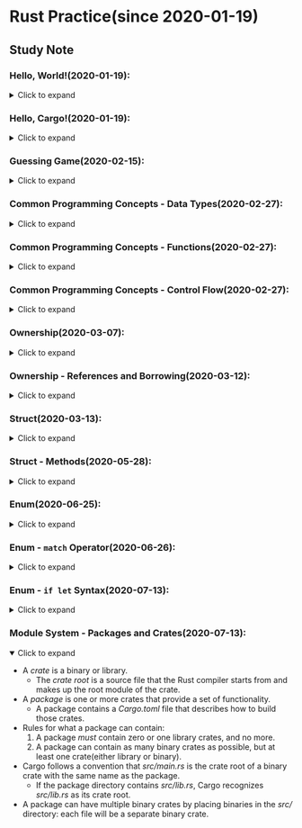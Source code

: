 # Rust Practice(since 2020-01-19)
## Study Note
### Hello, World!(2020-01-19):
<details>
  <summary>Click to expand</summary>

- Uses `rustup` to install the latest version of Rust.
- Rust files always end with the _.rs_ extension.
- Uses `rustc` to compile rust files.
- Functions start with a `fn` keyword.
  - Parameters go inside parenthesis, `()`.
  - The function body is wrapped in curly brakets, `{}`.
- Rust uses four spaces rather than a tab.
- Using a `!` means calling a macro instead of a function.
  - `println!` is a macro that prints a string to the screen.
- Strings use double quotes, `"string"`.
- Uses `;` to end lines

</details>

### Hello, Cargo!(2020-01-19):
<details>
  <summary>Click to expand</summary>

- Cargo is Rust`s build system and package manager.
- Uses `cargo` to make a new project.
  - `cargo build` to build a cargo project.
    - `--release` option does a compilation with some optimizations.
  - `cargo run` to build and run.
  - `cargo check` to check a project without generating a binary.

</details>

### Guessing Game(2020-02-15):
<details>
  <summary>Click to expand</summary>

- `prelude` library is automatically included to every rust program while compiling them.
- To use other types or functions not in the prelude, they must be brought with a `use` statement.
  - `io` library comes from the standard library `std` and does input/output functions.
- To create a variable, use a `let` statement.
- In Rust, variables are immutable by default.
  - Use `mut` before the variable name to make a variable mutable.
- `//` syntax starts a comment until the end of the line.
- `String` type is provided by the standard library.
  - UTF-8 encoded bit of text.
- `::` syntax indicates that an associated function follows.
- Calls `read_line` to get input from the user.
- `&` indicates that this argument is a reference.
  - References are immutable by default.
  - Uses `&mut` to make it mutable.
- When using the `.foo()` syntax, it is best to divide it.
- `read_line` method returns a value with the `io::Result` type.
  - The `Result` types are enumerations. (`Ok` when successful / `Err` when failed)
  - If the instance of `io::Result` is an `Err` value, `expect` will cause to crash the program and display the message that passed as an argument.
- `{}` is a placeholder for printing values.
- Before using external crates, they must be included into the `[dependencies]` section in `.toml` file.
  - Cargo understands Semantic Versioning.
  - e.g) `^0.5.5^ means any version that has a public API compatible with version 0.5.5.
- With `cargo doc --open`, documentation is built and  provided by all of dependencies within it.
- `std::cmp::Ordering` type is another enum. (Less, Greter, and Equal)
  - The `cmp` method compares two values.
- A `match` expression is made up of arms.
  - Each arm consists of a pattern, the `match` looks through each arm's pattern in turn.
- Rust has a strong, static type system, but it also has type inference.
- Rust allows to shadow the previous value with a new one.
- The `parse` method on strings parses a string into some kind of number.
- The `loop` keyword creates an infinite loop.
- Adds `break` to quit the loop.

</details>

### Common Programming Concepts - Data Types(2020-02-27):
<details>
  <summary>Click to expand</summary>

- Rust has a set of _keywords_ that are reserved for use by the language only.
  - Link: [Reference](https://doc.rust-lang.org/book/appendix-01-keywords.html)
- Constants are not variables.
  1. It is not allowed to use `mut` with constants.
  2. When a constant is declared using the `const` keyword, its type _must_ be annotated.
  3. Constants may be set only to a constant expression, not the result of a function call or whatever.
- Rust's naming convention for constants is to use all uppercase with underscores between words.
- Underscores can be inserted in numeric literals to improve readability.
  - e.g) `const MAX_POINTS: u32 = 100_000;`
- Using shadowing, new variable with the same name can be declared in the different type.
- Data types are divided into two subsets which are scalar and compound.
- Rust is a _statically typed_ language.
- A _scalar_ type represents a single value.
  - Integers, floating-point numbers, booleans, and characters.
- The integer type should be annotated like `[SIGN][BITS]`
  - e.g) `u32` for unsigned 32-bit long integer, `i128` for signed 128-bit long integer.
  - The default integer is `i32`.
- Integer literals can be written in any of the forms shown below.

| Number literals | Example       |
| :-------------- | ------------- |
| Binary          | `0b1111_0000` |
| Octal           | `0o77`        |
| Decimal         | `98_222`      |
| Hex             | `0xff`        |
| Byte(`u8` only) | `b'A'`        |

- All number literals except the byte allow a type suffix(`57u8`) and `_` as a visual seperator.
- When compiling in debug mode, Rust checks for integer overflow that cause the program to _panic_ at runtime.
  - _Panic_ means that a program exits with an error.
- When compiling in release mode with the `--release` flag, Rust just performs _two's complement wrapping_.
  - With the library `Wrapping`, it becomes available to wrap integers explicitly.
- Rust's floating-point types are `f32` and `f64`.
  - The default type is `f64`.
- Rust supports the basic mathematical operations.
  - `+` for addition, `-` for subtraction, `*` for product, `/` for division, and `%` for remainder.
  - Link: [All operators](https://doc.rust-lang.org/book/appendix-02-operators.html)
- A boolean type in Rust has two possible values: `true` and `false`.
  - Booleans are _one byte_ in size.
  - Booleans are specified using `bool`.
  - e.g) `let f: bool = false;`
- A character type in Rust is used to represent letters.
  - Characters are _four bytes_ in size and represents a Unicode Scalar Value.
  - Characters are specified using `char`.
  - Character literals are specified with single quotes, as opposed to string literals, which use double quotes.
  - e.g) `let c: char = 'z';`
- _Compound types_ can group multiple values into one type.
  - Rust has two primitive compound types: tuples and arrays.
- Tuples have a fixed length.
  - Once decleared, they cannot grow or shrink in size.
- The tuple is specified with a comma-separated list of values inside parentheses.
  - e.g) `let tup: (i32, f64, u8) = (500, 6.4, 1);`
- Rust supports pattern matching to destructure a tuple value.
  - e.g) `let (x, y, z) = tup;`
- Rust also supports direct access to a tuple element by using a period, `.`.
  - e.g) `let six_point_four = tup.1;`
- Arrays also have a fixed length.
  - Every element of an array must have the same type.
- The array is annotated with values of the same type inside square brackets.
  - e.g) `let a: [i32; 5]`
- Array data are allocated on the stack.
- An element of an array can be directly accessed with an index inside square brackets.
  - e.g) `a[0]`
- Rust panics at _index out of bounds_ in runtime.

</details>

### Common Programming Concepts - Functions(2020-02-27):
<details>
  <summary>Click to expand</summary>

- Function definitions start with the `fn` keyword and have a set of parentheses after the function name.
- Rust code uses _snake case_ as the conventional style for function and variable names.
- Rust doesn't care where functions are defined.
- Functions can also be defined to have _parameters_, which are special variables that are part of a function's signature.
- In function signatures, The type of each parameter _must_ be declared.
- _Statements_ are instructions that perform some action and do not return a value.
  - e.g) `let y = 6;`, function definitions
- _Expressions_ evaluate to a resulting value.
  - Expressions do not include ending semicolons.
  - e.g) math operations, calling a function/macro, `{}`
- The return value of a function must be declared with its type after `->`.
- It can be either using the `return` keyword or the final expression in the block to pass the return value.

</details>

### Common Programming Concepts - Control Flow(2020-02-27):
<details>
  <summary>Click to expand</summary>

- An `if` expression allows to branch the code depending on conditions.
  - `if` expressions start with the keyword `if`, which is followed by a condition.
- Conditions of `if` expressions must be provided as Boolean type.
- Rust only executes the block for the first true condition.
- It is more powerful to use `match` than using too many `else if` expressions.
- Because `if` is an expression, it can be placed on the right side of a `let` statement.
  - e.g) `let number = if condition { ... }`
  - In this case, types of last expressions in `if`, `else if`, and `else` blocks must be equal.
- Rust has three kinds of loops: `loop`, `while`, and `for`.
- The `loop` keyword makes an infinite loop.
  - To break out of a loop, the `break` keyword must be placed.
  - The loop can also return values using the `break` expression.
- The `while` loop has a condition, and it checks the condition by each loops until it became false.
- Using `for` loop, it is able to loop through each element of a collection without consideration to the bound.
  - It is more safe to use `for` than to use `while` while looping through a collection.
- `Range` is a type provided by the standard library.
  - It generates all numbers in sequence starting from one number and ending before another number.
  - e.g) (1..4)

</details>

### Ownership(2020-03-07):
<details>
  <summary>Click to expand</summary>

- All data stored on the stack must have a known, fixed size.
- Data with an unknown size at compile time or a size that might change must be stored on the heap.
  - An enough spot on the memory is _allocated on the heap_.
- Ownership rules:
  1. Each value in Rust has a variable that's called its _owner_.
  2. There can only be one owner at a time.
  3. When the owner goes out of scope, the value will be dropped.
- A scope is the range within a program for which an item is valid.
- The _string_ type is stored on the heap.
  - String literals are stored on the stack.
  - e.g) `let mut s = String::from("hello");`
- The double colon, `::`, is an operator that allows to namespace methods under the type.
- That kind of string can be mutated.
  - e.g) `s.push_str(", world!");`
- The `String` type need to be allocated an amount of memory on the heap.
  - The memory must be requested from the OS at runtime.
    - This can be done by calling `String::from`.
  - This memory must be returned to the OS after use.
    - The memory is automatically returned once the variable goes out of scope.
- When a `String` variable goes out of scope, Rust calls a `drop` function.
- When assigning the stack data of a variable to another variable, Rust makes a copy of this value.
- In case of the `String` type, Rust copies only pointers rather than values.
  - A `String` is made up of three parts, pointer, length, and capacity.
- Rust does a _shallow copy_ and also invalidates the first variable to avoid a _double free_ error.
  - In other words, Rust moves the first variable to the second.
- To copy the `String` deeply, use a common method called `clone`.
  - e.g) `let _s = s.clone();`
- It's possible to return multiple values using a tuple.
  - e.g) `(s, length)`

</details>

### Ownership - References and Borrowing(2020-03-12):
<details>
  <summary>Click to expand</summary>

- To prevent the ownership of a variable to be moved into a different scope, use a reference.
  - The ampersand, `&`, allows to refer to some value without taking ownership of it.
  - To dereference it, use the dereference operator, `*`.
- Although the reference goes out of its scope, the variable is not dropped.
  - Setting references as function parameters is called _borrowing_.
- The value of a reference can be modified only when the reference is set to be mutable.
- There can be only one mutable reference of the variable at a time.
- Rust can prevent _data races_ in this fashion.
- A _data race_ happens when three behaviors occur:
  1. Two or more pointers access the same data at the same time.
  2. At least one of the pointers is being used to write to the data.
  3. There's no mechanism being used to synchronize access to the data.
- It is not possible to have a mutable reference while having an immutable one.
  - Multiple immutable references can exist simultaneously.
  - A reference's scope starts from where it is introduced and continues through the last time that it is used.
- A _dangling pointer_ is that references a location in memory that may have been given to someone else, by freeing some memory while preserving a pointer to that memory.
- In Rust, the compiler guarantees that references will never be dangling references.
  - To do so, Rust introduced a new feature, _lifetime_.
- Slices let you reference a contiguous sequence of elements in a collection rather than the whole collection.
- The `enumerate` method returns a tuple that has an index and a reference of an item.
- A _string slice_ is a reference to part of a `String`.
  - e.g) `let hello = &s[0..5];`
- String literals are also slices pointing to that specific point of the binary.
  - e.g) `&str`
- Other slices work same as string slices.

</details>

### Struct(2020-03-13):
<details>
  <summary>Click to expand</summary>

- To define a struct, write the keyword `struct` and name the entire struct.
  - Inside curly brackets, names and types of data being grouped together should be described.
- To use a struct after defining it, create an _instance_ of that struct by specifying concrete values for each of the fields.
  - Pairs of the field and the value will be assigned in this form `key: value`.
- To get a specific value from a struct, use dot notation.
  - e.g) `user1.email = String::from("anotheremail@example.com");`
  - c.f) Note that the entire instance must be mutable for values to be changed.
- Rust doesn't allow to mark only certain fields as mutable.
  - If the parameter names and the struct field names are same, the field names can be omitted.
- Using _struct update syntax_, it is easily done to create a new instance of a struct that uses most of an old instance's values.
  - The syntax `..` specifies that the remaining fields not explicitly set have the same value as the given instance.
- Tuple structs have the added meaning the struct name provides but don't have names associated with their fields.
  - e.g) `struct Color(u8, u8, u8);`
- To print out debugging information, the annotation `#[derive(Debug)]` should be added just before the struct definition.
  - The placeholder should be also changed into `{:?}` for single line print or `{:#?}` for multiple line print.
- Link: [Derivable Traits](https://doc.rust-lang.org/book/appendix-03-derivable-traits.html)

</details>

### Struct - Methods(2020-05-28):
<details>
  <summary>Click to expand</summary>

- Methods are defined within the context of a struct(or an enum or a trait object).
  - Their first parameter is always `self`, which represents the instance of the struct the method is being called on.
- To define the method within the context of a struct, write an `impl` block and implement it in this block.
  - Use _method syntax_ to call a method: add a dot followed by the method name, parentheses, and any arguments.
  - e.g) `rect1.area()`
- To have a method that changes the instance, use `&mut self` as the first parameter, otherwise `&self`.
- To have a method that takes ownership of the instance, use `self` as the first parameter.
  - c.f) But this is very rare case.
- Associated functions don't take `self` as a parameter, for they don't have an instance of the struct to work with.
  - e.g) `String::from()`

</details>

### Enum(2020-06-25):
<details>
  <summary>Click to expand</summary>

- To define an enumeration, use `enum` keyword and write the variants of the enum inside curly brakets.
  - e.g) `enum IpAddrKind { V4, V6 }`
- The variants of the enum are namespaced under its identifier so they should be separated by using a double colon.
  - e.g) `let four = IpAddrKind::V4;`
- The variants of the enum can have associated values.
  - e.g) `enum IpAddr { V4(String), V6(String) }`
- Each variant can also have different types and amounts of associated data.
  - e.g) `enum IpAddr {V4(u8, u8, u8, u8), V6(String)}`
- This IpAddr enum is already in use.
- Link: [Enum IpAddr](https://doc.rust-lang.org/std/net/enum.IpAddr.html)
- It is able to define methods on enums using `impl` like on structs.
- Rust doesn't have the null feature.
  - But it does have an enum that can encode the concept of a value being present or absent with the `Option<T>` enum.
  - `<T>` is a generic type parameter.
  - e.g) `enum Option<T> { Some(T), None, }`
- Link: [Enum Option](https://doc.rust-lang.org/std/option/enum.Option.html)

</details>

### Enum - `match` Operator(2020-06-26):
<details>
  <summary>Click to expand</summary>

- The `match` operator allows to compare a value against a series of patterns and then execute code based on which pattern matches.
  - The expression after the `match` keyword ca be any type.
- An arm has two parts: a pattern and some code.
  - Patterns can be made up of literal values, variable names, wildcards, and so on.
- When the `match` expression executes, it compares the resulting value against the pattern of each arm, in order.
- The code associated with each arm is an expression and the resulting value of it gets returned for the entire `match` expression.
- Matches in Rust are _exhaustive_.
  - Every possibility must be covered in order for the code to be valid.
- The `_` placeholder can cover default arms.
- The `()` is just the unit value.
- Link: [`unit` Type](https://doc.rust-lang.org/std/primitive.unit.html)

</details>

### Enum - `if let` Syntax(2020-07-13):
<details>
  <summary>Click to expand</summary>

- The `if let` syntax combines `if` and `let` into a less verbose way to handle values that match just one pattern while ignoring the rest.
- The `if let` and `else` is the same as the `match` block with one arm for the first pattern and another for the rest.
  - It means that the block of code that goes with the `else` is exactly same as the block of code that would go with the `_` case in the `match` expression.

</details>

### Module System - Packages and Crates(2020-07-13):
<details open>
  <summary>Click to expand</summary>

- A _crate_ is a binary or library.
  - The _crate root_ is a source file that the Rust compiler starts from and makes up the root module of the crate.
- A _package_ is one or more crates that provide a set of functionality.
  - A package contains a _Cargo.toml_ file that describes how to build those crates.
- Rules for what a package can contain:
  1. A package _must_ contain zero or one library crates, and no more.
  2. A package can contain as many binary crates as possible, but at least one crate(either library or binary).
- Cargo follows a convention that _src/main.rs_ is the crate root of a binary crate with the same name as the package.
  - If the package directory contains _src/lib.rs_, Cargo recognizes _src/lib.rs_ as its crate root.
- A package can have multiple binary crates by placing binaries in the _src/_ directory: each file will be a separate binary crate.

</details>
